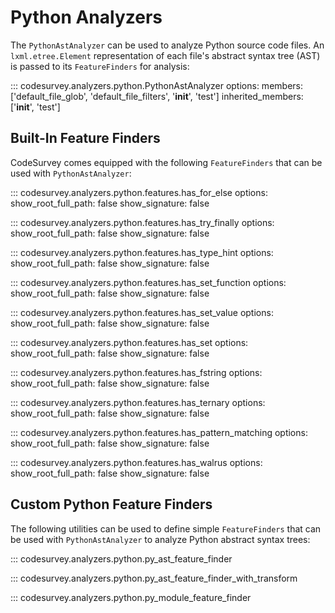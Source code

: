 # Python Analyzers

The `PythonAstAnalyzer` can be used to analyze Python source code
files. An `lxml.etree.Element` representation of each file's abstract
syntax tree (AST) is passed to its `FeatureFinders` for analysis:

::: codesurvey.analyzers.python.PythonAstAnalyzer
    options:
        members: ['default_file_glob', 'default_file_filters', '__init__', 'test']
        inherited_members: ['__init__', 'test']

## Built-In Feature Finders

CodeSurvey comes equipped with the following `FeatureFinders` that can
be used with `PythonAstAnalyzer`:

::: codesurvey.analyzers.python.features.has_for_else
    options:
        show_root_full_path: false
        show_signature: false

::: codesurvey.analyzers.python.features.has_try_finally
    options:
        show_root_full_path: false
        show_signature: false

::: codesurvey.analyzers.python.features.has_type_hint
    options:
        show_root_full_path: false
        show_signature: false

::: codesurvey.analyzers.python.features.has_set_function
    options:
        show_root_full_path: false
        show_signature: false

::: codesurvey.analyzers.python.features.has_set_value
    options:
        show_root_full_path: false
        show_signature: false

::: codesurvey.analyzers.python.features.has_set
    options:
        show_root_full_path: false
        show_signature: false

::: codesurvey.analyzers.python.features.has_fstring
    options:
        show_root_full_path: false
        show_signature: false

::: codesurvey.analyzers.python.features.has_ternary
    options:
        show_root_full_path: false
        show_signature: false

::: codesurvey.analyzers.python.features.has_pattern_matching
    options:
        show_root_full_path: false
        show_signature: false

::: codesurvey.analyzers.python.features.has_walrus
    options:
        show_root_full_path: false
        show_signature: false

## Custom Python Feature Finders

The following utilities can be used to define simple `FeatureFinders`
that can be used with `PythonAstAnalyzer` to analyze Python abstract
syntax trees:

::: codesurvey.analyzers.python.py_ast_feature_finder

::: codesurvey.analyzers.python.py_ast_feature_finder_with_transform

::: codesurvey.analyzers.python.py_module_feature_finder
